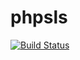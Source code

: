 # phpsls

[![Build Status](https://img.shields.io/travis/lesichkovm/phpsls/master.svg?style=flat-square)](https://travis-ci.org/lesichkovm/phpsls)
